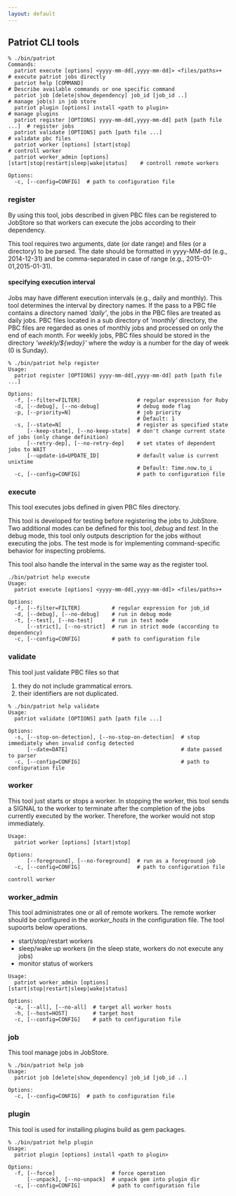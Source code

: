 ```yaml
---
layout: default
---
```

## Patriot CLI tools

```
% ./bin/patriot
Commands:
  patriot execute [options] <yyyy-mm-dd[,yyyy-mm-dd]> <files/paths>+       # execute patriot jobs directly
  patriot help [COMMAND]                                                   # Describe available commands or one specific command
  patriot job [delete|show_dependency] job_id [job_id ..]                  # manage job(s) in job store
  patriot plugin [options] install <path to plugin>                        # manage plugins
  patriot register [OPTIONS] yyyy-mm-dd[,yyyy-mm-dd] path [path file ...]  # register jobs
  patriot validate [OPTIONS] path [path file ...]                          # validate pbc files
  patriot worker [options] [start|stop]                                    # controll worker
  patriot worker_admin [options] [start|stop|restart|sleep|wake|status]    # controll remote workers

Options:
  -c, [--config=CONFIG]  # path to configuration file
```

### register

By using this tool, jobs described in given PBC files can be
registered to JobStore so that workers can execute the jobs according to their dependency.

This tool requires two arguments, date (or date range) and files (or a directory) to be parsed.
The date should be formatted in yyyy-MM-dd (e.g., 2014-12-31) and be comma-separated in case of range (e.g., 2015-01-01,2015-01-31).

#### specifying execution interval

Jobs may have different execution intervals (e.g., daily and monthly).
This tool determines the interval by directory names.
If the pass to a PBC file contains a directory named _'daily'_, the jobs in the PBC files are treated as daily jobs.
PBC files located in a sub directory of _'monthly'_ directory, the PBC files are regarded as ones of monthly jobs and processed on only the end of each month.
For weekly jobs, PBC files should be stored in the directory _'weekly/${wday}'_ where the _wday_ is a number for the day of week (0 is Sunday).


```
% ./bin/patriot help register
Usage:
  patriot register [OPTIONS] yyyy-mm-dd[,yyyy-mm-dd] path [path file ...]

Options:
  -f, [--filter=FILTER]                  # regular expression for Ruby
  -d, [--debug], [--no-debug]            # debug mode flag
  -p, [--priority=N]                     # job priority
                                         # Default: 1
  -s, [--state=N]                        # register as specified state
      [--keep-state], [--no-keep-state]  # don't change current state of jobs (only change definition)
      [--retry-dep], [--no-retry-dep]    # set states of dependent jobs to WAIT
      [--update-id=UPDATE_ID]            # default value is current unixtime
                                         # Default: Time.now.to_i
  -c, [--config=CONFIG]                  # path to configuration file
```



### execute

This tool executes jobs defined in given PBC files directory.

This tool is developed for testing before registering the jobs to JobStore.
Two additional modes can be defined for this tool, _debug_ and _test_.
In the debug mode, this tool only outputs description for the jobs without executing the jobs.
The test mode is for implementing command-specific behavior for inspecting problems.

This tool also handle the interval in the same way as the register tool.

```
./bin/patriot help execute
Usage:
  patriot execute [options] <yyyy-mm-dd[,yyyy-mm-dd]> <files/paths>+

Options:
  -f, [--filter=FILTER]          # regular expression for job_id
  -d, [--debug], [--no-debug]    # run in debug mode
  -t, [--test], [--no-test]      # run in test mode
      [--strict], [--no-strict]  # run in strict mode (according to dependency)
  -c, [--config=CONFIG]          # path to configuration file
```


### validate

This tool just validate PBC files so that

1. they do not include grammatical errors.
2. their identifiers are not duplicated.

```
% ./bin/patriot help validate
Usage:
  patriot validate [OPTIONS] path [path file ...]

Options:
  -s, [--stop-on-detection], [--no-stop-on-detection]  # stop immediately when invalid config detected
      [--date=DATE]                                    # date passed to parser
  -c, [--config=CONFIG]                                # path to configuration file
```
### worker

This tool just starts or stops a worker.
In stopping the worker, this tool sends a SIGNAL to the worker to terminate after the completion of the jobs currently executed by the worker.
Therefore, the worker would not stop immediately.

```
Usage:
  patriot worker [options] [start|stop]

Options:
      [--foreground], [--no-foreground]  # run as a foreground job
  -c, [--config=CONFIG]                  # path to configuration file

controll worker
```

### worker_admin
  
This tool administrates one or all of remote workers.
The remote worker should be configured in the _worker_hosts_ in the configuration file.
The tool supoorts below operations.

* start/stop/restart workers
* sleep/wake up workers (in the sleep state, workers do not execute any jobs)
* monitor status of workers

```
Usage:
  patriot worker_admin [options] [start|stop|restart|sleep|wake|status]

Options:
  -a, [--all], [--no-all]  # target all worker hosts
  -h, [--host=HOST]        # target host
  -c, [--config=CONFIG]    # path to configuration file
```

### job

This tool manage jobs in JobStore.

```
% ./bin/patriot help job
Usage:
  patriot job [delete|show_dependency] job_id [job_id ..]

Options:
  -c, [--config=CONFIG]  # path to configuration file

```

###  plugin

This tool is used for installing plugins build as gem packages.

```
% ./bin/patriot help plugin
Usage:
  patriot plugin [options] install <path to plugin>

Options:
  -f, [--force]                  # force operation
      [--unpack], [--no-unpack]  # unpack gem into plugin dir
  -c, [--config=CONFIG]          # path to configuration file
```

